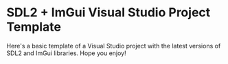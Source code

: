 # SDL2 + ImGui Visual Studio Project Template

Here's a basic template of a Visual Studio project with the latest versions of SDL2 and ImGui libraries.
Hope you enjoy!
